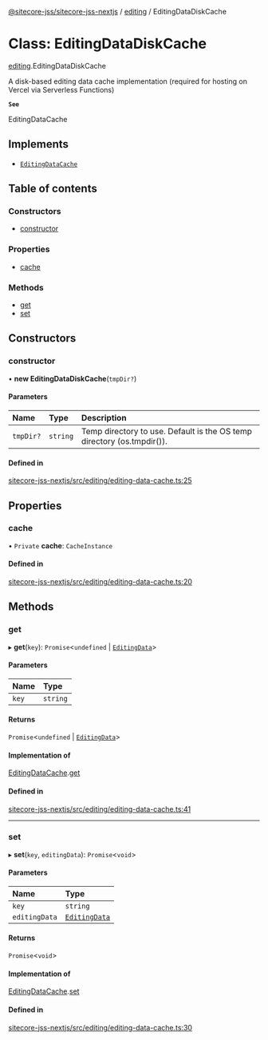 [@sitecore-jss/sitecore-jss-nextjs](../README.md) / [editing](../modules/editing.md) / EditingDataDiskCache

# Class: EditingDataDiskCache

[editing](../modules/editing.md).EditingDataDiskCache

A disk-based editing data cache implementation (required for hosting on Vercel via Serverless Functions)

**`See`**

EditingDataCache

## Implements

- [`EditingDataCache`](../interfaces/editing.EditingDataCache.md)

## Table of contents

### Constructors

- [constructor](editing.EditingDataDiskCache.md#constructor)

### Properties

- [cache](editing.EditingDataDiskCache.md#cache)

### Methods

- [get](editing.EditingDataDiskCache.md#get)
- [set](editing.EditingDataDiskCache.md#set)

## Constructors

### constructor

• **new EditingDataDiskCache**(`tmpDir?`)

#### Parameters

| Name | Type | Description |
| :------ | :------ | :------ |
| `tmpDir?` | `string` | Temp directory to use. Default is the OS temp directory (os.tmpdir()). |

#### Defined in

[sitecore-jss-nextjs/src/editing/editing-data-cache.ts:25](https://github.com/Sitecore/jss/blob/876dae504/packages/sitecore-jss-nextjs/src/editing/editing-data-cache.ts#L25)

## Properties

### cache

• `Private` **cache**: `CacheInstance`

#### Defined in

[sitecore-jss-nextjs/src/editing/editing-data-cache.ts:20](https://github.com/Sitecore/jss/blob/876dae504/packages/sitecore-jss-nextjs/src/editing/editing-data-cache.ts#L20)

## Methods

### get

▸ **get**(`key`): `Promise`<`undefined` \| [`EditingData`](../modules/editing.md#editingdata)\>

#### Parameters

| Name | Type |
| :------ | :------ |
| `key` | `string` |

#### Returns

`Promise`<`undefined` \| [`EditingData`](../modules/editing.md#editingdata)\>

#### Implementation of

[EditingDataCache](../interfaces/editing.EditingDataCache.md).[get](../interfaces/editing.EditingDataCache.md#get)

#### Defined in

[sitecore-jss-nextjs/src/editing/editing-data-cache.ts:41](https://github.com/Sitecore/jss/blob/876dae504/packages/sitecore-jss-nextjs/src/editing/editing-data-cache.ts#L41)

___

### set

▸ **set**(`key`, `editingData`): `Promise`<`void`\>

#### Parameters

| Name | Type |
| :------ | :------ |
| `key` | `string` |
| `editingData` | [`EditingData`](../modules/editing.md#editingdata) |

#### Returns

`Promise`<`void`\>

#### Implementation of

[EditingDataCache](../interfaces/editing.EditingDataCache.md).[set](../interfaces/editing.EditingDataCache.md#set)

#### Defined in

[sitecore-jss-nextjs/src/editing/editing-data-cache.ts:30](https://github.com/Sitecore/jss/blob/876dae504/packages/sitecore-jss-nextjs/src/editing/editing-data-cache.ts#L30)
